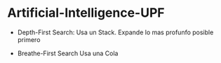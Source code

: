# Artificial-Intelligence-UPF


- Depth-First Search: 
Usa un Stack. Expande lo mas profunfo posible primero

- Breathe-First Search
Usa una Cola

